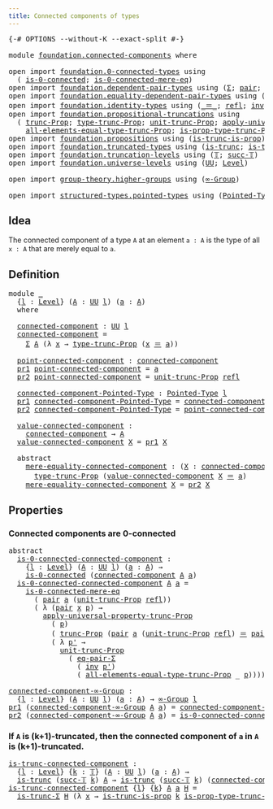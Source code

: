 ```yaml
---
title: Connected components of types
---
```


<pre class="Agda"><a id="55" class="Symbol">{-#</a> <a id="59" class="Keyword">OPTIONS</a> <a id="67" class="Pragma">--without-K</a> <a id="79" class="Pragma">--exact-split</a> <a id="93" class="Symbol">#-}</a>

<a id="98" class="Keyword">module</a> <a id="105" href="foundation.connected-components.html" class="Module">foundation.connected-components</a> <a id="137" class="Keyword">where</a>

<a id="144" class="Keyword">open</a> <a id="149" class="Keyword">import</a> <a id="156" href="foundation.0-connected-types.html" class="Module">foundation.0-connected-types</a> <a id="185" class="Keyword">using</a>
  <a id="193" class="Symbol">(</a> <a id="195" href="foundation.0-connected-types.html#1858" class="Function">is-0-connected</a><a id="209" class="Symbol">;</a> <a id="211" href="foundation.0-connected-types.html#2434" class="Function">is-0-connected-mere-eq</a><a id="233" class="Symbol">)</a>
<a id="235" class="Keyword">open</a> <a id="240" class="Keyword">import</a> <a id="247" href="foundation.dependent-pair-types.html" class="Module">foundation.dependent-pair-types</a> <a id="279" class="Keyword">using</a> <a id="285" class="Symbol">(</a><a id="286" href="foundation-core.dependent-pair-types.html#515" class="Record">Σ</a><a id="287" class="Symbol">;</a> <a id="289" href="foundation-core.dependent-pair-types.html#588" class="InductiveConstructor">pair</a><a id="293" class="Symbol">;</a> <a id="295" href="foundation-core.dependent-pair-types.html#605" class="Field">pr1</a><a id="298" class="Symbol">;</a> <a id="300" href="foundation-core.dependent-pair-types.html#617" class="Field">pr2</a><a id="303" class="Symbol">)</a>
<a id="305" class="Keyword">open</a> <a id="310" class="Keyword">import</a> <a id="317" href="foundation.equality-dependent-pair-types.html" class="Module">foundation.equality-dependent-pair-types</a> <a id="358" class="Keyword">using</a> <a id="364" class="Symbol">(</a><a id="365" href="foundation-core.equality-dependent-pair-types.html#1278" class="Function">eq-pair-Σ</a><a id="374" class="Symbol">)</a>
<a id="376" class="Keyword">open</a> <a id="381" class="Keyword">import</a> <a id="388" href="foundation.identity-types.html" class="Module">foundation.identity-types</a> <a id="414" class="Keyword">using</a> <a id="420" class="Symbol">(</a><a id="421" href="foundation-core.identity-types.html#1865" class="Function Operator">_＝_</a><a id="424" class="Symbol">;</a> <a id="426" href="foundation-core.identity-types.html#1820" class="InductiveConstructor">refl</a><a id="430" class="Symbol">;</a> <a id="432" href="foundation-core.identity-types.html#2729" class="Function">inv</a><a id="435" class="Symbol">)</a>
<a id="437" class="Keyword">open</a> <a id="442" class="Keyword">import</a> <a id="449" href="foundation.propositional-truncations.html" class="Module">foundation.propositional-truncations</a> <a id="486" class="Keyword">using</a>
  <a id="494" class="Symbol">(</a> <a id="496" href="foundation.propositional-truncations.html#2707" class="Function">trunc-Prop</a><a id="506" class="Symbol">;</a> <a id="508" href="foundation.propositional-truncations.html#2209" class="Function">type-trunc-Prop</a><a id="523" class="Symbol">;</a> <a id="525" href="foundation.propositional-truncations.html#2293" class="Function">unit-trunc-Prop</a><a id="540" class="Symbol">;</a> <a id="542" href="foundation.propositional-truncations.html#5775" class="Function">apply-universal-property-trunc-Prop</a><a id="577" class="Symbol">;</a>
    <a id="583" href="foundation.propositional-truncations.html#2514" class="Function">all-elements-equal-type-trunc-Prop</a><a id="617" class="Symbol">;</a> <a id="619" href="foundation.propositional-truncations.html#2388" class="Function">is-prop-type-trunc-Prop</a><a id="642" class="Symbol">)</a>
<a id="644" class="Keyword">open</a> <a id="649" class="Keyword">import</a> <a id="656" href="foundation.propositions.html" class="Module">foundation.propositions</a> <a id="680" class="Keyword">using</a> <a id="686" class="Symbol">(</a><a id="687" href="foundation.propositions.html#979" class="Function">is-trunc-is-prop</a><a id="703" class="Symbol">)</a>
<a id="705" class="Keyword">open</a> <a id="710" class="Keyword">import</a> <a id="717" href="foundation.truncated-types.html" class="Module">foundation.truncated-types</a> <a id="744" class="Keyword">using</a> <a id="750" class="Symbol">(</a><a id="751" href="foundation-core.truncated-types.html#1741" class="Function">is-trunc</a><a id="759" class="Symbol">;</a> <a id="761" href="foundation-core.truncated-types.html#5741" class="Function">is-trunc-Σ</a><a id="771" class="Symbol">)</a>
<a id="773" class="Keyword">open</a> <a id="778" class="Keyword">import</a> <a id="785" href="foundation.truncation-levels.html" class="Module">foundation.truncation-levels</a> <a id="814" class="Keyword">using</a> <a id="820" class="Symbol">(</a><a id="821" href="foundation-core.truncation-levels.html#395" class="Datatype">𝕋</a><a id="822" class="Symbol">;</a> <a id="824" href="foundation-core.truncation-levels.html#432" class="InductiveConstructor">succ-𝕋</a><a id="830" class="Symbol">)</a>
<a id="832" class="Keyword">open</a> <a id="837" class="Keyword">import</a> <a id="844" href="foundation.universe-levels.html" class="Module">foundation.universe-levels</a> <a id="871" class="Keyword">using</a> <a id="877" class="Symbol">(</a><a id="878" href="foundation-core.universe-levels.html#235" class="Primitive">UU</a><a id="880" class="Symbol">;</a> <a id="882" href="Agda.Primitive.html#597" class="Postulate">Level</a><a id="887" class="Symbol">)</a>

<a id="890" class="Keyword">open</a> <a id="895" class="Keyword">import</a> <a id="902" href="group-theory.higher-groups.html" class="Module">group-theory.higher-groups</a> <a id="929" class="Keyword">using</a> <a id="935" class="Symbol">(</a><a id="936" href="group-theory.higher-groups.html#1626" class="Function">∞-Group</a><a id="943" class="Symbol">)</a>

<a id="946" class="Keyword">open</a> <a id="951" class="Keyword">import</a> <a id="958" href="structured-types.pointed-types.html" class="Module">structured-types.pointed-types</a> <a id="989" class="Keyword">using</a> <a id="995" class="Symbol">(</a><a id="996" href="structured-types.pointed-types.html#383" class="Function">Pointed-Type</a><a id="1008" class="Symbol">)</a>
</pre>
## Idea

The connected component of a type `A` at an element `a : A` is the type of all `x : A` that are merely equal to `a`.

## Definition

<pre class="Agda"><a id="1165" class="Keyword">module</a> <a id="1172" href="foundation.connected-components.html#1172" class="Module">_</a>
  <a id="1176" class="Symbol">{</a><a id="1177" href="foundation.connected-components.html#1177" class="Bound">l</a> <a id="1179" class="Symbol">:</a> <a id="1181" href="Agda.Primitive.html#597" class="Postulate">Level</a><a id="1186" class="Symbol">}</a> <a id="1188" class="Symbol">(</a><a id="1189" href="foundation.connected-components.html#1189" class="Bound">A</a> <a id="1191" class="Symbol">:</a> <a id="1193" href="foundation-core.universe-levels.html#235" class="Primitive">UU</a> <a id="1196" href="foundation.connected-components.html#1177" class="Bound">l</a><a id="1197" class="Symbol">)</a> <a id="1199" class="Symbol">(</a><a id="1200" href="foundation.connected-components.html#1200" class="Bound">a</a> <a id="1202" class="Symbol">:</a> <a id="1204" href="foundation.connected-components.html#1189" class="Bound">A</a><a id="1205" class="Symbol">)</a>
  <a id="1209" class="Keyword">where</a>

  <a id="1218" href="foundation.connected-components.html#1218" class="Function">connected-component</a> <a id="1238" class="Symbol">:</a> <a id="1240" href="foundation-core.universe-levels.html#235" class="Primitive">UU</a> <a id="1243" href="foundation.connected-components.html#1177" class="Bound">l</a>
  <a id="1247" href="foundation.connected-components.html#1218" class="Function">connected-component</a> <a id="1267" class="Symbol">=</a>
    <a id="1273" href="foundation-core.dependent-pair-types.html#515" class="Record">Σ</a> <a id="1275" href="foundation.connected-components.html#1189" class="Bound">A</a> <a id="1277" class="Symbol">(λ</a> <a id="1280" href="foundation.connected-components.html#1280" class="Bound">x</a> <a id="1282" class="Symbol">→</a> <a id="1284" href="foundation.propositional-truncations.html#2209" class="Function">type-trunc-Prop</a> <a id="1300" class="Symbol">(</a><a id="1301" href="foundation.connected-components.html#1280" class="Bound">x</a> <a id="1303" href="foundation-core.identity-types.html#1865" class="Function Operator">＝</a> <a id="1305" href="foundation.connected-components.html#1200" class="Bound">a</a><a id="1306" class="Symbol">))</a>

  <a id="1312" href="foundation.connected-components.html#1312" class="Function">point-connected-component</a> <a id="1338" class="Symbol">:</a> <a id="1340" href="foundation.connected-components.html#1218" class="Function">connected-component</a>
  <a id="1362" href="foundation-core.dependent-pair-types.html#605" class="Field">pr1</a> <a id="1366" href="foundation.connected-components.html#1312" class="Function">point-connected-component</a> <a id="1392" class="Symbol">=</a> <a id="1394" href="foundation.connected-components.html#1200" class="Bound">a</a>
  <a id="1398" href="foundation-core.dependent-pair-types.html#617" class="Field">pr2</a> <a id="1402" href="foundation.connected-components.html#1312" class="Function">point-connected-component</a> <a id="1428" class="Symbol">=</a> <a id="1430" href="foundation.propositional-truncations.html#2293" class="Function">unit-trunc-Prop</a> <a id="1446" href="foundation-core.identity-types.html#1820" class="InductiveConstructor">refl</a>

  <a id="1454" href="foundation.connected-components.html#1454" class="Function">connected-component-Pointed-Type</a> <a id="1487" class="Symbol">:</a> <a id="1489" href="structured-types.pointed-types.html#383" class="Function">Pointed-Type</a> <a id="1502" href="foundation.connected-components.html#1177" class="Bound">l</a>
  <a id="1506" href="foundation-core.dependent-pair-types.html#605" class="Field">pr1</a> <a id="1510" href="foundation.connected-components.html#1454" class="Function">connected-component-Pointed-Type</a> <a id="1543" class="Symbol">=</a> <a id="1545" href="foundation.connected-components.html#1218" class="Function">connected-component</a>
  <a id="1567" href="foundation-core.dependent-pair-types.html#617" class="Field">pr2</a> <a id="1571" href="foundation.connected-components.html#1454" class="Function">connected-component-Pointed-Type</a> <a id="1604" class="Symbol">=</a> <a id="1606" href="foundation.connected-components.html#1312" class="Function">point-connected-component</a>

  <a id="1635" href="foundation.connected-components.html#1635" class="Function">value-connected-component</a> <a id="1661" class="Symbol">:</a>
    <a id="1667" href="foundation.connected-components.html#1218" class="Function">connected-component</a> <a id="1687" class="Symbol">→</a> <a id="1689" href="foundation.connected-components.html#1189" class="Bound">A</a>
  <a id="1693" href="foundation.connected-components.html#1635" class="Function">value-connected-component</a> <a id="1719" href="foundation.connected-components.html#1719" class="Bound">X</a> <a id="1721" class="Symbol">=</a> <a id="1723" href="foundation-core.dependent-pair-types.html#605" class="Field">pr1</a> <a id="1727" href="foundation.connected-components.html#1719" class="Bound">X</a>

  <a id="1732" class="Keyword">abstract</a>
    <a id="1745" href="foundation.connected-components.html#1745" class="Function">mere-equality-connected-component</a> <a id="1779" class="Symbol">:</a> <a id="1781" class="Symbol">(</a><a id="1782" href="foundation.connected-components.html#1782" class="Bound">X</a> <a id="1784" class="Symbol">:</a> <a id="1786" href="foundation.connected-components.html#1218" class="Function">connected-component</a><a id="1805" class="Symbol">)</a> <a id="1807" class="Symbol">→</a>
      <a id="1815" href="foundation.propositional-truncations.html#2209" class="Function">type-trunc-Prop</a> <a id="1831" class="Symbol">(</a><a id="1832" href="foundation.connected-components.html#1635" class="Function">value-connected-component</a> <a id="1858" href="foundation.connected-components.html#1782" class="Bound">X</a> <a id="1860" href="foundation-core.identity-types.html#1865" class="Function Operator">＝</a> <a id="1862" href="foundation.connected-components.html#1200" class="Bound">a</a><a id="1863" class="Symbol">)</a>
    <a id="1869" href="foundation.connected-components.html#1745" class="Function">mere-equality-connected-component</a> <a id="1903" href="foundation.connected-components.html#1903" class="Bound">X</a> <a id="1905" class="Symbol">=</a> <a id="1907" href="foundation-core.dependent-pair-types.html#617" class="Field">pr2</a> <a id="1911" href="foundation.connected-components.html#1903" class="Bound">X</a>
</pre>
## Properties

### Connected components are 0-connected

<pre class="Agda"><a id="1983" class="Keyword">abstract</a>
  <a id="is-0-connected-connected-component"></a><a id="1994" href="foundation.connected-components.html#1994" class="Function">is-0-connected-connected-component</a> <a id="2029" class="Symbol">:</a>
    <a id="2035" class="Symbol">{</a><a id="2036" href="foundation.connected-components.html#2036" class="Bound">l</a> <a id="2038" class="Symbol">:</a> <a id="2040" href="Agda.Primitive.html#597" class="Postulate">Level</a><a id="2045" class="Symbol">}</a> <a id="2047" class="Symbol">(</a><a id="2048" href="foundation.connected-components.html#2048" class="Bound">A</a> <a id="2050" class="Symbol">:</a> <a id="2052" href="foundation-core.universe-levels.html#235" class="Primitive">UU</a> <a id="2055" href="foundation.connected-components.html#2036" class="Bound">l</a><a id="2056" class="Symbol">)</a> <a id="2058" class="Symbol">(</a><a id="2059" href="foundation.connected-components.html#2059" class="Bound">a</a> <a id="2061" class="Symbol">:</a> <a id="2063" href="foundation.connected-components.html#2048" class="Bound">A</a><a id="2064" class="Symbol">)</a> <a id="2066" class="Symbol">→</a>
    <a id="2072" href="foundation.0-connected-types.html#1858" class="Function">is-0-connected</a> <a id="2087" class="Symbol">(</a><a id="2088" href="foundation.connected-components.html#1218" class="Function">connected-component</a> <a id="2108" href="foundation.connected-components.html#2048" class="Bound">A</a> <a id="2110" href="foundation.connected-components.html#2059" class="Bound">a</a><a id="2111" class="Symbol">)</a>
  <a id="2115" href="foundation.connected-components.html#1994" class="Function">is-0-connected-connected-component</a> <a id="2150" href="foundation.connected-components.html#2150" class="Bound">A</a> <a id="2152" href="foundation.connected-components.html#2152" class="Bound">a</a> <a id="2154" class="Symbol">=</a>
    <a id="2160" href="foundation.0-connected-types.html#2434" class="Function">is-0-connected-mere-eq</a>
      <a id="2189" class="Symbol">(</a> <a id="2191" href="foundation-core.dependent-pair-types.html#588" class="InductiveConstructor">pair</a> <a id="2196" href="foundation.connected-components.html#2152" class="Bound">a</a> <a id="2198" class="Symbol">(</a><a id="2199" href="foundation.propositional-truncations.html#2293" class="Function">unit-trunc-Prop</a> <a id="2215" href="foundation-core.identity-types.html#1820" class="InductiveConstructor">refl</a><a id="2219" class="Symbol">))</a>
      <a id="2228" class="Symbol">(</a> <a id="2230" class="Symbol">λ</a> <a id="2232" class="Symbol">(</a><a id="2233" href="foundation-core.dependent-pair-types.html#588" class="InductiveConstructor">pair</a> <a id="2238" href="foundation.connected-components.html#2238" class="Bound">x</a> <a id="2240" href="foundation.connected-components.html#2240" class="Bound">p</a><a id="2241" class="Symbol">)</a> <a id="2243" class="Symbol">→</a>
        <a id="2253" href="foundation.propositional-truncations.html#5775" class="Function">apply-universal-property-trunc-Prop</a>
          <a id="2299" class="Symbol">(</a> <a id="2301" href="foundation.connected-components.html#2240" class="Bound">p</a><a id="2302" class="Symbol">)</a>
          <a id="2314" class="Symbol">(</a> <a id="2316" href="foundation.propositional-truncations.html#2707" class="Function">trunc-Prop</a> <a id="2327" class="Symbol">(</a><a id="2328" href="foundation-core.dependent-pair-types.html#588" class="InductiveConstructor">pair</a> <a id="2333" href="foundation.connected-components.html#2152" class="Bound">a</a> <a id="2335" class="Symbol">(</a><a id="2336" href="foundation.propositional-truncations.html#2293" class="Function">unit-trunc-Prop</a> <a id="2352" href="foundation-core.identity-types.html#1820" class="InductiveConstructor">refl</a><a id="2356" class="Symbol">)</a> <a id="2358" href="foundation-core.identity-types.html#1865" class="Function Operator">＝</a> <a id="2360" href="foundation-core.dependent-pair-types.html#588" class="InductiveConstructor">pair</a> <a id="2365" href="foundation.connected-components.html#2238" class="Bound">x</a> <a id="2367" href="foundation.connected-components.html#2240" class="Bound">p</a><a id="2368" class="Symbol">))</a>
          <a id="2381" class="Symbol">(</a> <a id="2383" class="Symbol">λ</a> <a id="2385" href="foundation.connected-components.html#2385" class="Bound">p&#39;</a> <a id="2388" class="Symbol">→</a>
            <a id="2402" href="foundation.propositional-truncations.html#2293" class="Function">unit-trunc-Prop</a>
              <a id="2432" class="Symbol">(</a> <a id="2434" href="foundation-core.equality-dependent-pair-types.html#1278" class="Function">eq-pair-Σ</a>
                <a id="2460" class="Symbol">(</a> <a id="2462" href="foundation-core.identity-types.html#2729" class="Function">inv</a> <a id="2466" href="foundation.connected-components.html#2385" class="Bound">p&#39;</a><a id="2468" class="Symbol">)</a>
                <a id="2486" class="Symbol">(</a> <a id="2488" href="foundation.propositional-truncations.html#2514" class="Function">all-elements-equal-type-trunc-Prop</a> <a id="2523" class="Symbol">_</a> <a id="2525" href="foundation.connected-components.html#2240" class="Bound">p</a><a id="2526" class="Symbol">))))</a>

<a id="connected-component-∞-Group"></a><a id="2532" href="foundation.connected-components.html#2532" class="Function">connected-component-∞-Group</a> <a id="2560" class="Symbol">:</a>
  <a id="2564" class="Symbol">{</a><a id="2565" href="foundation.connected-components.html#2565" class="Bound">l</a> <a id="2567" class="Symbol">:</a> <a id="2569" href="Agda.Primitive.html#597" class="Postulate">Level</a><a id="2574" class="Symbol">}</a> <a id="2576" class="Symbol">(</a><a id="2577" href="foundation.connected-components.html#2577" class="Bound">A</a> <a id="2579" class="Symbol">:</a> <a id="2581" href="foundation-core.universe-levels.html#235" class="Primitive">UU</a> <a id="2584" href="foundation.connected-components.html#2565" class="Bound">l</a><a id="2585" class="Symbol">)</a> <a id="2587" class="Symbol">(</a><a id="2588" href="foundation.connected-components.html#2588" class="Bound">a</a> <a id="2590" class="Symbol">:</a> <a id="2592" href="foundation.connected-components.html#2577" class="Bound">A</a><a id="2593" class="Symbol">)</a> <a id="2595" class="Symbol">→</a> <a id="2597" href="group-theory.higher-groups.html#1626" class="Function">∞-Group</a> <a id="2605" href="foundation.connected-components.html#2565" class="Bound">l</a>
<a id="2607" href="foundation-core.dependent-pair-types.html#605" class="Field">pr1</a> <a id="2611" class="Symbol">(</a><a id="2612" href="foundation.connected-components.html#2532" class="Function">connected-component-∞-Group</a> <a id="2640" href="foundation.connected-components.html#2640" class="Bound">A</a> <a id="2642" href="foundation.connected-components.html#2642" class="Bound">a</a><a id="2643" class="Symbol">)</a> <a id="2645" class="Symbol">=</a> <a id="2647" href="foundation.connected-components.html#1454" class="Function">connected-component-Pointed-Type</a> <a id="2680" href="foundation.connected-components.html#2640" class="Bound">A</a> <a id="2682" href="foundation.connected-components.html#2642" class="Bound">a</a>
<a id="2684" href="foundation-core.dependent-pair-types.html#617" class="Field">pr2</a> <a id="2688" class="Symbol">(</a><a id="2689" href="foundation.connected-components.html#2532" class="Function">connected-component-∞-Group</a> <a id="2717" href="foundation.connected-components.html#2717" class="Bound">A</a> <a id="2719" href="foundation.connected-components.html#2719" class="Bound">a</a><a id="2720" class="Symbol">)</a> <a id="2722" class="Symbol">=</a> <a id="2724" href="foundation.connected-components.html#1994" class="Function">is-0-connected-connected-component</a> <a id="2759" href="foundation.connected-components.html#2717" class="Bound">A</a> <a id="2761" href="foundation.connected-components.html#2719" class="Bound">a</a>
</pre>
### If `A` is (k+1)-truncated, then the connected component of `a` in `A` is (k+1)-truncated.

<pre class="Agda"><a id="is-trunc-connected-component"></a><a id="2871" href="foundation.connected-components.html#2871" class="Function">is-trunc-connected-component</a> <a id="2900" class="Symbol">:</a>
  <a id="2904" class="Symbol">{</a><a id="2905" href="foundation.connected-components.html#2905" class="Bound">l</a> <a id="2907" class="Symbol">:</a> <a id="2909" href="Agda.Primitive.html#597" class="Postulate">Level</a><a id="2914" class="Symbol">}</a> <a id="2916" class="Symbol">{</a><a id="2917" href="foundation.connected-components.html#2917" class="Bound">k</a> <a id="2919" class="Symbol">:</a> <a id="2921" href="foundation-core.truncation-levels.html#395" class="Datatype">𝕋</a><a id="2922" class="Symbol">}</a> <a id="2924" class="Symbol">(</a><a id="2925" href="foundation.connected-components.html#2925" class="Bound">A</a> <a id="2927" class="Symbol">:</a> <a id="2929" href="foundation-core.universe-levels.html#235" class="Primitive">UU</a> <a id="2932" href="foundation.connected-components.html#2905" class="Bound">l</a><a id="2933" class="Symbol">)</a> <a id="2935" class="Symbol">(</a><a id="2936" href="foundation.connected-components.html#2936" class="Bound">a</a> <a id="2938" class="Symbol">:</a> <a id="2940" href="foundation.connected-components.html#2925" class="Bound">A</a><a id="2941" class="Symbol">)</a> <a id="2943" class="Symbol">→</a>
  <a id="2947" href="foundation-core.truncated-types.html#1741" class="Function">is-trunc</a> <a id="2956" class="Symbol">(</a><a id="2957" href="foundation-core.truncation-levels.html#432" class="InductiveConstructor">succ-𝕋</a> <a id="2964" href="foundation.connected-components.html#2917" class="Bound">k</a><a id="2965" class="Symbol">)</a> <a id="2967" href="foundation.connected-components.html#2925" class="Bound">A</a> <a id="2969" class="Symbol">→</a> <a id="2971" href="foundation-core.truncated-types.html#1741" class="Function">is-trunc</a> <a id="2980" class="Symbol">(</a><a id="2981" href="foundation-core.truncation-levels.html#432" class="InductiveConstructor">succ-𝕋</a> <a id="2988" href="foundation.connected-components.html#2917" class="Bound">k</a><a id="2989" class="Symbol">)</a> <a id="2991" class="Symbol">(</a><a id="2992" href="foundation.connected-components.html#1218" class="Function">connected-component</a> <a id="3012" href="foundation.connected-components.html#2925" class="Bound">A</a> <a id="3014" href="foundation.connected-components.html#2936" class="Bound">a</a><a id="3015" class="Symbol">)</a>
<a id="3017" href="foundation.connected-components.html#2871" class="Function">is-trunc-connected-component</a> <a id="3046" class="Symbol">{</a><a id="3047" href="foundation.connected-components.html#3047" class="Bound">l</a><a id="3048" class="Symbol">}</a> <a id="3050" class="Symbol">{</a><a id="3051" href="foundation.connected-components.html#3051" class="Bound">k</a><a id="3052" class="Symbol">}</a> <a id="3054" href="foundation.connected-components.html#3054" class="Bound">A</a> <a id="3056" href="foundation.connected-components.html#3056" class="Bound">a</a> <a id="3058" href="foundation.connected-components.html#3058" class="Bound">H</a> <a id="3060" class="Symbol">=</a>
  <a id="3064" href="foundation-core.truncated-types.html#5741" class="Function">is-trunc-Σ</a> <a id="3075" href="foundation.connected-components.html#3058" class="Bound">H</a> <a id="3077" class="Symbol">(λ</a> <a id="3080" href="foundation.connected-components.html#3080" class="Bound">x</a> <a id="3082" class="Symbol">→</a> <a id="3084" href="foundation.propositions.html#979" class="Function">is-trunc-is-prop</a> <a id="3101" href="foundation.connected-components.html#3051" class="Bound">k</a> <a id="3103" href="foundation.propositional-truncations.html#2388" class="Function">is-prop-type-trunc-Prop</a><a id="3126" class="Symbol">)</a>

</pre>
